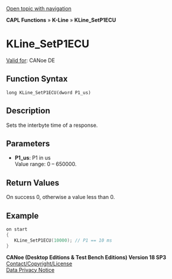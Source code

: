 [Open topic with navigation](../../../../../CANoeDEFamily.htm#Topics/CAPLFunctions/KLine/Functions/CAPLfunctionKLineSetP1ECU.md)

**CAPL Functions** » **K-Line** » **KLine_SetP1ECU**

# KLine_SetP1ECU

[Valid for](../../../Shared/FeatureAvailability.md): CANoe DE

## Function Syntax

```
long KLine_SetP1ECU(dword P1_us)
```

## Description

Sets the interbyte time of a response.

## Parameters

- **P1_us**: P1 in us  
  Value range: 0 – 650000.

## Return Values

On success 0, otherwise a value less than 0.

## Example

```c
on start
{
   KLine_SetP1ECU(10000); // P1 == 10 ms
}
```

**CANoe (Desktop Editions & Test Bench Editions) Version 18 SP3**  
[Contact/Copyright/License](../../../Shared/ContactCopyrightLicense.md)  
[Data Privacy Notice](https://www.vector.com/int/en/company/get-info/privacy-policy/)
